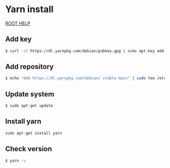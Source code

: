 # Yarn install

[ROOT HELP](../HELP.md)

## Add key

```bash
$ curl -sS https://dl.yarnpkg.com/debian/pubkey.gpg | sudo apt-key add -
```

## Add repository

```bash
$ echo "deb https://dl.yarnpkg.com/debian/ stable main" | sudo tee /etc/apt/sources.list.d/yarn.list
```

## Update system

```bash
$ sudo apt-get update
```

## Install yarn

```bash
sudo apt-get install yarn
```

## Check version

```bash
$ yarn -v
```
